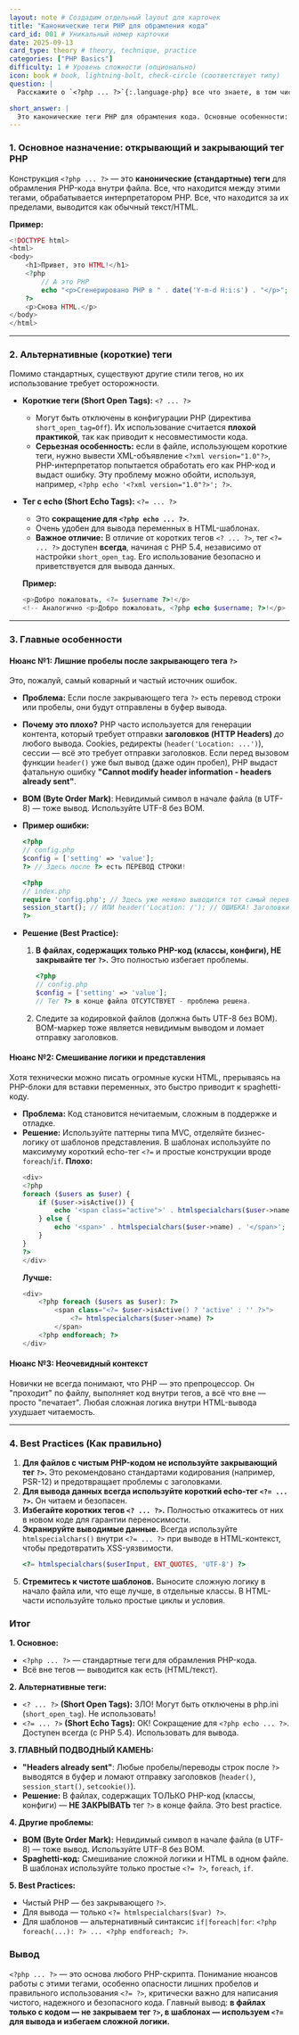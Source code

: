 ```yaml
---
layout: note # Создадим отдельный layout для карточек
title: "Канонические теги PHP для обрамления кода"
card_id: 001 # Уникальный номер карточки
date: 2025-09-13
card_type: theory # theory, technique, practice
categories: ["PHP Basics"]
difficulty: 1 # Уровень сложности (опционально)
icon: book # book, lightning-bolt, check-circle (соответствует типу)
question: |
  Расскажите о `<?php ... ?>`{:.language-php} все что знаете, в том числе **различные особенности**.

short_answer: |
  Это канонические теги PHP для обрамления кода. Основные особенности: лишние пробелы после закрывающего тега и использование коротких тегов.
---
```

### 1. Основное назначение: открывающий и закрывающий тег PHP

Конструкция `<?php ... ?>` — это **канонические (стандартные) теги** для обрамления PHP-кода внутри файла. Все, что находится между этими тегами, обрабатывается интерпретатором PHP. Все, что находится за их пределами, выводится как обычный текст/HTML.

**Пример:**
```php
<!DOCTYPE html>
<html>
<body>
    <h1>Привет, это HTML!</h1>
    <?php
        // А это PHP
        echo "<p>Сгенерировано PHP в " . date('Y-m-d H:i:s') . "</p>";
    ?>
    <p>Снова HTML.</p>
</body>
</html>
```

---

### 2. Альтернативные (короткие) теги

Помимо стандартных, существуют другие стили тегов, но их использование требует осторожности.

*   **Короткие теги (Short Open Tags):** `<? ... ?>`
    *   Могут быть отключены в конфигурации PHP (директива `short_open_tag=Off`). Их использование считается **плохой практикой**, так как приводит к несовместимости кода.
    *   **Серьезная особенность:** если в файле, использующем короткие теги, нужно вывести XML-объявление `<?xml version="1.0"?>`, PHP-интерпретатор попытается обработать его как PHP-код и выдаст ошибку. Эту проблему можно обойти, используя, например, `<?php echo '<?xml version="1.0"?>'; ?>`.

*   **Тег с echo (Short Echo Tags):** `<?= ... ?>`
    *   Это **сокращение для `<?php echo ... ?>`**.
    *   Очень удобен для вывода переменных в HTML-шаблонах.
    *   **Важное отличие:** В отличие от коротких тегов `<? ... ?>`, тег `<?= ... ?>` доступен **всегда**, начиная с PHP 5.4, независимо от настройки `short_open_tag`. Его использование безопасно и приветствуется для вывода данных.

    **Пример:**
    ```php
    <p>Добро пожаловать, <?= $username ?>!</p>
    <!-- Аналогично <p>Добро пожаловать, <?php echo $username; ?>!</p> -->
    ```

---

### 3. Главные особенности

#### Нюанс №1: Лишние пробелы после закрывающего тега `?>`

Это, пожалуй, самый коварный и частый источник ошибок.

*   **Проблема:** Если после закрывающего тега `?>` есть перевод строки или пробелы, они будут отправлены в буфер вывода.
*   **Почему это плохо?** PHP часто используется для генерации контента, который требует отправки **заголовков (HTTP Headers)** *до* любого вывода. Cookies, редиректы (`header('Location: ...')`), сессии — всё это требует отправки заголовков. Если перед вызовом функции `header()` уже был вывод (даже один пробел), PHP выдаст фатальную ошибку **"Cannot modify header information - headers already sent"**.
*   **BOM (Byte Order Mark)**: Невидимый символ в начале файла (в UTF-8) — тоже вывод. Используйте UTF-8 без BOM.

*   **Пример ошибки:**
    ```php
    <?php
    // config.php
    $config = ['setting' => 'value'];
    ?> // Здесь после ?> есть ПЕРЕВОД СТРОКИ!
    ```
    ```php
    <?php
    // index.php
    require 'config.php'; // Здесь уже неявно выводится тот самый перевод строки
    session_start(); // ИЛИ header('Location: /'); // ОШИБКА! Заголовки уже отправлены.
    ?>
    ```

*   **Решение (Best Practice):**
    1.  **В файлах, содержащих только PHP-код (классы, конфиги), НЕ закрывайте тег `?>`.** Это полностью избегает проблемы.
        ```php
        <?php
        // config.php
        $config = ['setting' => 'value'];
        // Тег ?> в конце файла ОТСУТСТВУЕТ - проблема решена.
        ```
    2.  Следите за кодировкой файлов (должна быть UTF-8 без BOM). BOM-маркер тоже является невидимым выводом и ломает отправку заголовков.

#### Нюанс №2: Смешивание логики и представления

Хотя технически можно писать огромные куски HTML, прерываясь на PHP-блоки для вставки переменных, это быстро приводит к spaghetti-коду.

*   **Проблема:** Код становится нечитаемым, сложным в поддержке и отладке.
*   **Решение:** Используйте паттерны типа MVC, отделяйте бизнес-логику от шаблонов представления. В шаблонах используйте по максимуму короткий echo-тег `<?=` и простые конструкции вроде `foreach`/`if`.
    **Плохо:**
    ```php
    <div>
    <?php
    foreach ($users as $user) {
        if ($user->isActive()) {
            echo '<span class="active">' . htmlspecialchars($user->name) . '</span>';
        } else {
            echo '<span>' . htmlspecialchars($user->name) . '</span>';
        }
    }
    ?>
    </div>
    ```
    **Лучше:**
    ```php
    <div>
        <?php foreach ($users as $user): ?>
            <span class="<?= $user->isActive() ? 'active' : '' ?>">
                <?= htmlspecialchars($user->name) ?>
            </span>
        <?php endforeach; ?>
    </div>
    ```

#### Нюанс №3: Неочевидный контекст

Новички не всегда понимают, что PHP — это препроцессор. Он "проходит" по файлу, выполняет код внутри тегов, а всё что вне — просто "печатает". Любая сложная логика внутри HTML-вывода ухудшает читаемость.

---

### 4. Best Practices (Как правильно)

1.  **Для файлов с чистым PHP-кодом не используйте закрывающий тег `?>`.** Это рекомендовано стандартами кодирования (например, PSR-12) и предотвращает проблемы с заголовками.
2.  **Для вывода данных всегда используйте короткий echo-тег `<?= ... ?>`.** Он читаем и безопасен.
3.  **Избегайте коротких тегов `<? ... ?>`.** Полностью откажитесь от них в новом коде для гарантии переносимости.
4.  **Экранируйте выводимые данные.** Всегда используйте `htmlspecialchars()` внутри `<?= ... ?>` при выводе в HTML-контекст, чтобы предотвратить XSS-уязвимости.
    ```php
    <?= htmlspecialchars($userInput, ENT_QUOTES, 'UTF-8') ?>
    ```
5.  **Стремитесь к чистоте шаблонов.** Выносите сложную логику в начало файла или, что еще лучше, в отдельные классы. В HTML-части используйте только простые циклы и условия.

### Итог

**1. Основное:**
*   `<?php ... ?>` — стандартные теги для обрамления PHP-кода.
*   Всё вне тегов — выводится как есть (HTML/текст).

**2. Альтернативные теги:**
*   `<? ... ?>` **(Short Open Tags):** ЗЛО! Могут быть отключены в php.ini (`short_open_tag`). Не использовать!
*   `<?= ... ?>` **(Short Echo Tags):** ОК! Сокращение для `<?php echo ... ?>`. Доступен всегда (с PHP 5.4). Использовать для вывода.

**3. ГЛАВНЫЙ ПОДВОДНЫЙ КАМЕНЬ:**
*   **"Headers already sent"**: Любые пробелы/переводы строк после `?>` выводятся в буфер и ломают отправку заголовков (`header()`, `session_start()`, `setcookie()`).
*   **Решение:** В файлах, содержащих ТОЛЬКО PHP-код (классы, конфиги) — **НЕ ЗАКРЫВАТЬ** тег `?>` в конце файла. Это best practice.

**4. Другие проблемы:**
*   **BOM (Byte Order Mark):** Невидимый символ в начале файла (в UTF-8) — тоже вывод. Используйте UTF-8 без BOM.
*   **Spaghetti-код:** Смешивание сложной логики и HTML в одном файле. В шаблонах используйте только простые `<?= ?>`, `foreach`, `if`.

**5. Best Practices:**
*   Чистый PHP — без закрывающего `?>`.
*   Для вывода — только `<?= htmlspecialchars($var) ?>`.
*   Для шаблонов — альтернативный синтаксис `if|foreach|for`: `<?php foreach(...): ?> ... <?php endforeach; ?>`.


### Вывод

`<?php ... ?>` — это основа любого PHP-скрипта. Понимание нюансов работы с этими тегами, особенно опасности лишних пробелов и правильного использования `<?= ?>`, критически важно для написания чистого, надежного и безопасного кода. Главный вывод: **в файлах только с кодом — не закрываем тег `?>`, в шаблонах — используем `<?=` для вывода и избегаем сложной логики.**
